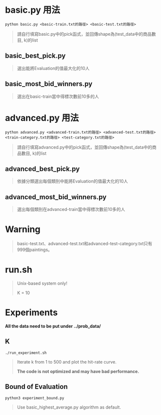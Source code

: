 # basic.py 用法
```
python basic.py <basic-train.txt的路徑> <basic-test.txt的路徑>
```
> 請自行填寫basic.py中的pick函式，並回傳shape為(test_data中的商品數目, k)的list

## basic_best_pick.py
> 選出能將Evaluation的值最大化的10人 

## basic_most_bid_winners.py
> 選出在basic-train當中得標次數前10多的人

# advanced.py 用法
```
python advanced.py <advanced-train.txt的路徑> <advanced-test.txt的路徑> <train-category.txt的路徑> <test-category.txt的路徑>
```
> 請自行填寫advanced.py中的pick函式，並回傳shape為(test_data中的商品數目, k)的list

## advanced_best_pick.py
> 依據分類選出每個類別中能將Evaluation的值最大化的10人

## advanced_most_bid_winners.py
> 選出每個類別在advanced-train當中得標次數前10多的人

# Warning
> basic-test.txt、advanced-test.txt和advanced-test-category.txt只有999個paintings。

# run.sh

> Unix-based system only! 
>
> K = 10

# Experiments

**All the data need to be put under ../prob_data/**

## K

```
./run_experiment.sh
```

> Iterate k from 1 to 500 and plot the hit-rate curve.
>
> **The code is not optimized and may have bad performance.**

## Bound of Evaluation

```
python3 experiment_bound.py
```

> Use basic_highest_average.py algorithm as default.